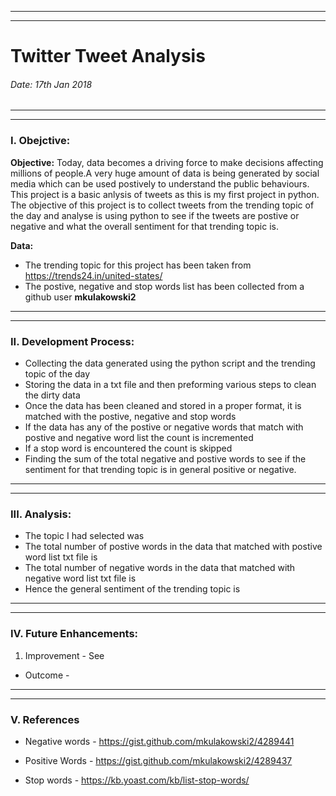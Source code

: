 ******************************************************************************************************************************
******************************************************************************************************************************

# Twitter Tweet Analysis  

###### Date: 17th Jan 2018                                                                                                     

******************************************************************************************************************************
******************************************************************************************************************************


### I.	Obejctive: 

**Objective:** 
Today, data becomes a driving force to make decisions affecting millions of people.A very huge amount of data is being generated by social media which can be used postively to understand the public behaviours. This project is a basic anlysis of tweets as this is my first project in python. The objective of this project is to collect tweets from the trending topic of the  day and analyse is using python to see if the tweets are postive or negative and what the overall sentiment for that trending topic is. 

**Data:**

* The trending topic for this project has been taken from https://trends24.in/united-states/ 
* The postive, negative and stop  words list has been collected from a github user **mkulakowski2** 


******************************************************************************************************************************
******************************************************************************************************************************

### II. 	Development Process:  

* Collecting the data generated using the python script and the trending topic of the day 
* Storing the data in a txt file and then preforming various steps to clean the dirty data 
* Once the data has been cleaned and stored in a proper format, it is matched with the postive, negative and stop words
* If the data has any of the postive or negative words that match with postive and negative word list the count is incremented 
* If a stop word is encountered the count is skipped 
* Finding the sum of the total negative and postive words to see if the sentiment for that trending topic is in general positive or negative.


******************************************************************************************************************************
******************************************************************************************************************************

### III.	Analysis:

* The topic I had selected was 
* The total number of postive words in the data that matched with postive word list txt file is 
* The total number of negative words in the data that matched with negative word list txt file is 
* Hence the general sentiment of the trending topic is 

******************************************************************************************************************************
******************************************************************************************************************************

### IV. Future Enhancements:

1) Improvement - See 
*  Outcome - 

******************************************************************************************************************************
******************************************************************************************************************************
### V. References 

* Negative words - https://gist.github.com/mkulakowski2/4289441

* Positive Words - https://gist.github.com/mkulakowski2/4289437

* Stop words - https://kb.yoast.com/kb/list-stop-words/
